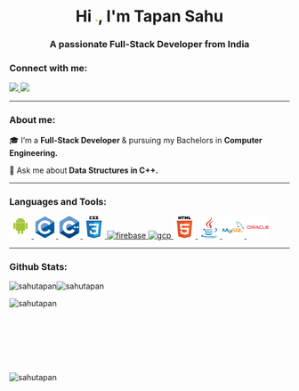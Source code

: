 
<h1 align="center">Hi  <img src="https://github.com/ABSphreak/ABSphreak/blob/master/gifs/Hi.gif" width="5px">, I'm Tapan Sahu</h1>
<h3 align="center">A passionate Full-Stack Developer from India</h3>

### Connect with me:

<p align="left">
<a href="https://www.instagram.com/sahutapan_/" traget="_blank"><img src="https://img.shields.io/badge/@sahutapan_-%23E4405F.svg?&style=for-the-badge&logo=instagram&logoColor=white"></a><a href="mailto:sahutapan320@gmail.com"> <img src="https://img.shields.io/badge/sahutapan320@gmail.com-%23D14836.svg?&style=for-the-badge&logo=gmail&logoColor=white"></a></p>

<hr>

### About me:

<p>🎓 I’m a <strong>Full-Stack Developer </strong>& pursuing my Bachelors in <strong>Computer Engineering.</strong></p>
<p>💬 Ask me about<strong> Data Structures in C++.</strong></p>

<hr>

### Languages and Tools:

<p align="left"> <a href="https://developer.android.com" target="_blank"> <img src="https://raw.githubusercontent.com/devicons/devicon/master/icons/android/android-original-wordmark.svg" alt="android" width="40" height="40"/> </a> <a href="https://www.cprogramming.com/" target="_blank"><img src="https://raw.githubusercontent.com/devicons/devicon/master/icons/c/c-original.svg" alt="c" width="40" height="40"/> </a> <a href="https://www.w3schools.com/cpp/" target="_blank"> <img src="https://raw.githubusercontent.com/devicons/devicon/master/icons/cplusplus/cplusplus-original.svg" alt="cplusplus" width="40" height="40"/> </a> <a href="https://www.w3schools.com/css/" target="_blank"> <img src="https://raw.githubusercontent.com/devicons/devicon/master/icons/css3/css3-original-wordmark.svg" alt="css3" width="40" height="40"/> </a> <a href="https://firebase.google.com/" target="_blank"> <img src="https://www.vectorlogo.zone/logos/firebase/firebase-icon.svg" alt="firebase" width="40" height="40"/> </a> <a href="https://cloud.google.com" target="_blank"> <img src="https://www.vectorlogo.zone/logos/google_cloud/google_cloud-icon.svg" alt="gcp" width="40" height="40"/> </a> <a href="https://www.w3.org/html/" target="_blank"> <img src="https://raw.githubusercontent.com/devicons/devicon/master/icons/html5/html5-original-wordmark.svg" alt="html5" width="40" height="40"/> </a> <a href="https://www.java.com" target="_blank"> <img src="https://raw.githubusercontent.com/devicons/devicon/master/icons/java/java-original.svg" alt="java" width="40" height="40"/> </a> <a href="https://www.mysql.com/" target="_blank"> <img src="https://raw.githubusercontent.com/devicons/devicon/master/icons/mysql/mysql-original-wordmark.svg" alt="mysql" width="40" height="40"/> </a> <a href="https://www.oracle.com/" target="_blank"> <img src="https://raw.githubusercontent.com/devicons/devicon/master/icons/oracle/oracle-original.svg" alt="oracle" width="40" height="40"/> </a> </p>

<hr>

### Github Stats:

<p><img align="left" src="https://github-readme-stats.vercel.app/api?username=sahutapan&show_icons=true&locale=en" alt="sahutapan" /></p>

<p><img src="https://github-readme-streak-stats.herokuapp.com/?user=sahutapan&" alt="sahutapan" /></p>

<p>
<img align="left" src="https://github-readme-stats.vercel.app/api/top-langs?username=sahutapan&show_icons=true&locale=en" alt="sahutapan" />
</p>
<br><br><br><br><br><br><br>
<p align="left"> <img src="https://komarev.com/ghpvc/?username=sahutapan&label=Profile%20views&color=0e75b6&style=flat" alt="sahutapan" /> </p>
